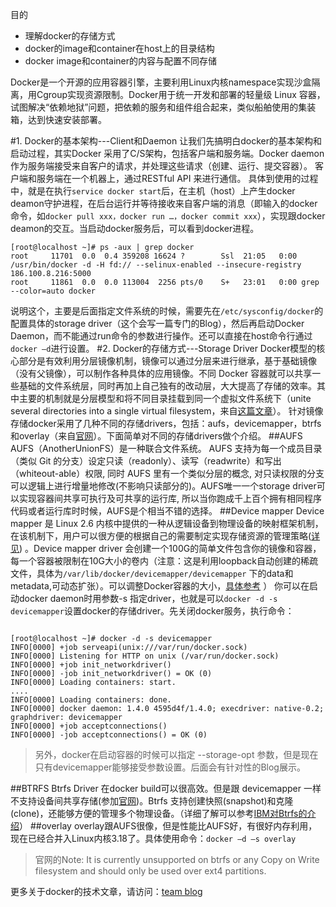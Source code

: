 目的

* 理解docker的存储方式
* docker的image和container在host上的目录结构
* docker image和container的内容与配置不同存储

Docker是一个开源的应用容器引擎，主要利用Linux内核namespace实现沙盒隔离，用Cgroup实现资源限制。Docker用于统一开发和部署的轻量级 Linux 容器，试图解决“依赖地狱”问题，把依赖的服务和组件组合起来，类似船舶使用的集装箱，达到快速安装部署。

#1. Docker的基本架构---Client和Daemon
让我们先搞明白docker的基本架构和启动过程，其实Docker 采用了C/S架构，包括客户端和服务端。Docker daemon作为服务端接受来自客户的请求，并处理这些请求（创建、运行、提交容器）。 客户端和服务端在一个机器上，通过RESTful API 来进行通信。
具体到使用的过程中，就是在执行`service docker start`后，在主机（host）上产生docker deamon守护进程，在后台运行并等待接收来自客户端的消息（即输入的docker命令，如`docker pull xxx，docker run …，docker commit xxx`），实现跟docker deamon的交互。当启动docker服务后，可以看到docker进程。
<pre><code>[root@localhost ~]# ps -aux | grep docker
root     11701  0.0  0.4 359208 16624 ?        Ssl  21:05   0:00 /usr/bin/docker -d -H fd:// --selinux-enabled --insecure-registry 186.100.8.216:5000
root     11861  0.0  0.0 113004  2256 pts/0    S+   23:01   0:00 grep --color=auto docker
</code></pre>
说明这个，主要是后面指定文件系统的时候，需要先在`/etc/sysconfig/docker`的配置具体的storage driver（这个会写一篇专门的Blog），然后再启动Docker Daemon，而不能通过run命令的参数进行操作。还可以直接在host命令行通过`docker –d`进行设置。
#2. Docker的存储方式---Storage Driver
Docker模型的核心部分是有效利用分层镜像机制，镜像可以通过分层来进行继承，基于基础镜像（没有父镜像），可以制作各种具体的应用镜像。不同 Docker 容器就可以共享一些基础的文件系统层，同时再加上自己独有的改动层，大大提高了存储的效率。其中主要的机制就是分层模型和将不同目录挂载到同一个虚拟文件系统下（unite several directories into a single virtual filesystem，来自[这篇文章](http://jpetazzo.github.io/assets/2015-03-03-not-so-deep-dive-into-docker-storage-drivers.html#10)）。    针对镜像存储docker采用了几种不同的存储drivers，包括：aufs，devicemapper，btrfs 和overlay（来自[官网](http://docs.docker.com/reference/commandline/cli/#option-types)）。下面简单对不同的存储drivers做个介绍。
##AUFS
AUFS（AnotherUnionFS）是一种联合文件系统。 AUFS 支持为每一个成员目录（类似 Git 的分支）设定只读（readonly）、读写（readwrite）和写出（whiteout-able）权限, 同时 AUFS 里有一个类似分层的概念, 对只读权限的分支可以逻辑上进行增量地修改(不影响只读部分的)。AUFS唯一一个storage driver可以实现容器间共享可执行及可共享的运行库, 所以当你跑成千上百个拥有相同程序代码或者运行库时时候，AUFS是个相当不错的选择。
##Device mapper
Device mapper 是 Linux 2.6 内核中提供的一种从逻辑设备到物理设备的映射框架机制，在该机制下，用户可以很方便的根据自己的需要制定实现存储资源的管理策略([详见](http://www.ibm.com/developerworks/cn/linux/l-devmapper/index.html)) 。Device mapper driver 会创建一个100G的简单文件包含你的镜像和容器，每一个容器被限制在10G大小的卷内（注意：这是利用loopback自动创建的稀疏文件，具体为`/var/lib/docker/devicemapper/devicemapper` 下的data和metadata,可动态扩张）。可以调整Docker容器的大小，[具体参考](http://zhumeng8337797.blog.163.com/blog/static/100768914201452405120107/) ）
你可以在启动docker daemon时用参数-s 指定driver，也就是可以`docker -d -s devicemapper`设置docker的存储driver。先关闭docker服务，执行命令：
<pre><code>
[root@localhost ~]# docker -d -s devicemapper
INFO[0000] +job serveapi(unix:///var/run/docker.sock)   
INFO[0000] Listening for HTTP on unix (/var/run/docker.sock) 
INFO[0000] +job init_networkdriver()                    
INFO[0000] -job init_networkdriver() = OK (0)           
INFO[0000] Loading containers: start.                   
....
INFO[0000] Loading containers: done.                    
INFO[0000] docker daemon: 1.4.0 4595d4f/1.4.0; execdriver: native-0.2; graphdriver: devicemapper 
INFO[0000] +job acceptconnections()                     
INFO[0000] -job acceptconnections() = OK (0)
</code></pre>
>另外，docker在启动容器的时候可以指定 --storage-opt 参数，但是现在只有devicemapper能够接受参数设置。后面会有针对性的Blog展示。       

##BTRFS
Btrfs Driver 在docker build可以很高效。但是跟 devicemapper 一样不支持设备间共享存储(参加[官网](http://docs.docker.com/reference/commandline/cli/#option-types))。Btrfs 支持创建快照(snapshot)和克隆(clone)，还能够方便的管理多个物理设备。（详细了解可以参考[IBM对Btrfs的介绍](http://www.ibm.com/developerworks/cn/linux/l-cn-btrfs/)）
##overlay
overlay跟AUFS很像，但是性能比AUFS好，有很好内存利用，现在已经合并入Linux内核3.18了。具体使用命令：`docker –d –s overlay`     

>官网的Note:  It is currently unsupported on btrfs or any Copy on Write filesystem and should only be used over ext4 partitions.         




更多关于docker的技术文章，请访问：[team blog](http://openstack.wiaapp.cn/)
